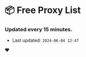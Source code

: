 # :package: Free Proxy List
### Updated every 15 minutes.

- Last updated: `2024-06-04 12:47`

:heart:
